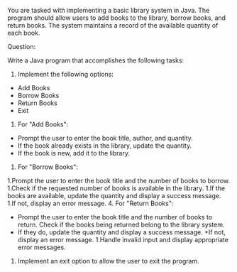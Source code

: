 
You are tasked with implementing a basic library system in Java. The program should allow users to add books to the library, borrow books, and return books. The system maintains a record of the available quantity of each book.

Question:

Write a Java program that accomplishes the following tasks:

1. Implement the following options:

- Add Books
- Borrow Books
- Return Books
- Exit
1. For "Add Books":

+ Prompt the user to enter the book title, author, and quantity.
+ If the book already exists in the library, update the quantity.
+ If the book is new, add it to the library.
1. For "Borrow Books":

1.Prompt the user to enter the book title and the number of books to borrow.
1.Check if the requested number of books is available in the library.
1.If the books are available, update the quantity and display a success message.
1.If not, display an error message.
4.     For "Return Books":

+ Prompt the user to enter the book title and the number of books to return.
Check if the books being returned belong to the library system.
+ If they do, update the quantity and display a success message.
+If not, display an error message.
1.Handle invalid input and display appropriate error messages.

1. Implement an exit option to allow the user to exit the program.